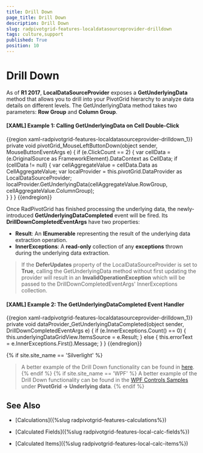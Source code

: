 ```yaml
---
title: Drill Down
page_title: Drill Down
description: Drill Down
slug: radpivotgrid-features-localdatasourceprovider-drilldown
tags: culture,support
published: True
position: 10
---
```


# Drill Down

As of **R1 2017**, **LocalDataSourceProvider** exposes a **GetUnderlyingData** method that allows you to drill into your PivotGrid hierarchy to analyze data details on different levels. The GetUnderlyingData method takes two parameters: **Row Group** and **Column Group**.

#### __[XAML] Example 1: Calling GetUnderlyingData on Cell Double-Click__

{{region xaml-radpivotgrid-features-localdatasourceprovider-drilldown_1}}
	private void pivotGrid_MouseLeftButtonDown(object sender, MouseButtonEventArgs e)
    {
        if (e.ClickCount == 2)
        {
            var cellData = (e.OriginalSource as FrameworkElement).DataContext as CellData;
            if (cellData != null)
            {
                var cellAggregateValue = cellData.Data as CellAggregateValue;
                var localProvider = this.pivotGrid.DataProvider as LocalDataSourceProvider;
                localProvider.GetUnderlyingData(cellAggregateValue.RowGroup, cellAggregateValue.ColumnGroup);            
			}
        }
    }
{{endregion}}

Once RadPivotGrid has finished processing the underlying data, the newly-introduced **GetUnderlyingDataCompleted** event will be fired. Its **DrillDownCompletedEventArgs** have two properties:

* **Result**: An **IEnumerable** representing the result of the underlying data extraction operation.
* **InnerExceptions**: A **read-only** collection of any **exceptions** thrown during the underlying data extraction.

>If the **DeferUpdates** property of the LocalDataSourceProvider is set to **True**, calling the GetUnderlyingData method without first updating the provider will result in an **InvalidOperationException** which will be passed to the DrillDownCompletedEventArgs' InnerExceptions collection.

#### __[XAML] Example 2: The GetUnderlyingDataCompleted Event Handler__

{{region xaml-radpivotgrid-features-localdatasourceprovider-drilldown_1}}
	private void dataProvider_GetUnderlyingDataCompleted(object sender, DrillDownCompletedEventArgs e)
    {
        if (e.InnerExceptions.Count() == 0)
        {
            this.underlyingDataGridView.ItemsSource = e.Result;
        }
        else
        {
            this.errorText = e.InnerExceptions.First().Message;
        }
    }
{{endregion}}

{% if site.site_name == 'Silverlight' %}
>A better example of the Drill Down functionality can be found in [here](http://demos.telerik.com/silverlight/#PivotGrid/DrillDown).
{% endif %}
{% if site.site_name == 'WPF' %}
>A better example of the Drill Down functionality can be found in the [WPF Controls Samples](http://demos.telerik.com/wpf/) under **PivotGrid -> Underlying data**.
{% endif %}

## See Also

* [Calculations]({%slug radpivotgrid-features-calculations%})

* [Calculated Fields]({%slug radpivotgrid-features-local-calc-fields%})

* [Calculated Items]({%slug radpivotgrid-features-local-calc-items%})